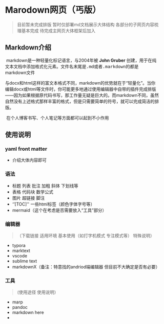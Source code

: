 # Marodown网页（丐版）
> 目前暂未完成排版 暂时仅部署md文档展示大体结构
> 各部分的子网页内容梳理基本完成 待完成主网页大体框架后加入
> 

## Markdown介绍

​	markdown是一种轻量化标记语言，与2004年被 **John Gruber** 创建，用于在纯文本文档中添加格式化元素。文件名末尾是<kbd>.md</kbd>或者<kbd>.markdown</kbd>的都是markdown文件

​	与docx和html这样的富文本格式不同，markdown的优势就在于“轻量化”。当你编辑docx或html等文件时，你可能更多地通过使用编辑器中自带的插件完成排版——因为如果根据原代码书写，那工作量无疑是巨大的。而markdown不同，虽然自然没有上述格式那样丰富的格式，但是只需要简单的符号，就可以完成简洁的排版。

​	在个人博客书写、个人笔记等方面都可以起到不小作用

## 使用说明

### yaml front matter
- 介绍大体内容即可

### 语法

- 标题 列表 批注 加粗 斜体 下划线等
- 表格 代码块 数学公式
- 图片 超链接 脚注
- ‘’[TOC]'' 一些html标签（颜色字体字号等）
- mermaid（这个在考虑是否需要放入“工具”部分）
  

### 编辑器
> （下载链接 适用环境 基本使用（如打字机模式 专注模式等） 特殊说明）

- typora
- marktext
- vscode
- sublime text
- markdownX（备注：特意找的andriod端编辑器 但目前不大确定是否有必要）

### 工具
> (使用途径 使用说明）

- marp
- pandoc
- markdown here
- 
